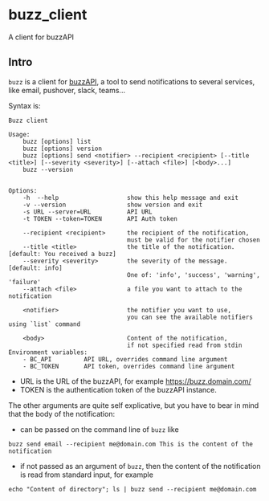 # buzz_client

A client for buzzAPI

## Intro

`buzz` is a client for [buzzAPI](https://git.arr.lan/gitroot/devops/apps/buzz-api), a tool to send notifications to several services, like email, pushover, slack, teams...

Syntax is:

```
Buzz client

Usage:
    buzz [options] list
    buzz [options] version
    buzz [options] send <notifier> --recipient <recipient> [--title <title>] [--severity <severity>] [--attach <file>] [<body>...]
    buzz --version


Options:
    -h  --help                   show this help message and exit
    -v --version                 show version and exit
    -s URL --server=URL          API URL
    -t TOKEN --token=TOKEN       API Auth token

    --recipient <recipient>      the recipient of the notification,
                                 must be valid for the notifier chosen
    --title <title>              the title of the notification. [default: You received a buzz]
    --severity <severity>        the severity of the message. [default: info]
                                 One of: 'info', 'success', 'warning', 'failure'
    --attach <file>              a file you want to attach to the notification

    <notifier>                   the notifier you want to use,
                                 you can see the available notifiers using `list` command

    <body>                       Content of the notification,
                                 if not specified read from stdin
Environment variables:
    - BC_API         API URL, overrides command line argument
    - BC_TOKEN       API token, overrides command line argument
```

- URL is the URL of the buzzAPI, for example https://buzz.domain.com/
- TOKEN is the authentication token of the buzzAPI instance.

The other arguments are quite self explicative, but you have to bear in mind that the body of the notification:

- can be passed on the command line of `buzz` like

```
buzz send email --recipient me@domain.com This is the content of the notification
```

- if not passed as an argument of `buzz`, then the content of the notification is read from standard input, for example

```
echo "Content of directory"; ls | buzz send --recipient me@domain.com
```
